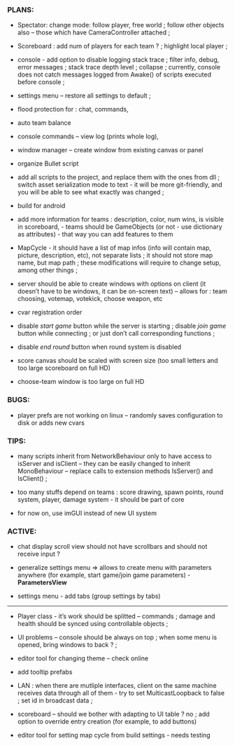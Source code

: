 
### PLANS:

- Spectator: change mode: follow player, free world ; follow other objects also – those which have CameraController attached ;

- Scoreboard : add num of players for each team ? ; highlight local player ;

- console - add option to disable logging stack trace ; filter info, debug, error messages ; stack trace depth level ; collapse ; currently, console does not catch messages logged from Awake() of scripts executed before console ;

- settings menu – restore all settings to default ; 

- flood protection for : chat, commands, 

- auto team balance

- console commands – view log (prints whole log), 

- window manager – create window from existing canvas or panel

- organize Bullet script

- add all scripts to the project, and replace them with the ones from dll ; switch asset serialization mode to text - it will be more git-friendly, and you will be able to see what exactly was changed ;

- build for android

- add more information for teams : description, color, num wins, is visible in scoreboard, - teams should be GameObjects (or not - use dictionary as attributes) - that way you can add features to them

- MapCycle - it should have a list of map infos (info will contain map, picture, description, etc), not separate lists ; it should not store map name, but map path ; these modifications will require to change setup, among other things ;

- server should be able to create windows with options on client (it doesn’t have to be windows, it can be on-screen text) – allows for : team choosing, votemap, votekick, choose weapon, etc

- cvar registration order

- disable *start game* button while the server is starting ; disable *join game* button while connecting ; or just don’t call corresponding functions ;

- disable *end round* button when round system is disabled

- score canvas should be scaled with screen size (too small letters and too large scoreboard on full HD)

- choose-team window is too large on full HD


### BUGS:

- player prefs are not working on linux – randomly saves configuration to disk or adds new cvars


### TIPS:

- many scripts inherit from NetworkBehaviour only to have access to isServer and isClient – they can be easily changed to inherit MonoBehaviour – replace calls to extension methods IsServer() and IsClient() ;

- too many stuffs depend on teams : score drawing, spawn points, round system, player, damage system - it should be part of core

- for now on, use imGUI instead of new UI system


### ACTIVE:

- chat display scroll view should not have scrollbars and should not receive input ?

- generalize settings menu => allows to create menu with parameters anywhere (for example, start game/join game parameters) - **ParametersView**

- settings menu - add tabs (group settings by tabs)

***

- Player class - it’s work should be splitted – commands ; damage and health should be synced using controllable objects ;

- UI problems – console should be always on top ; when some menu is opened, bring windows to back ? ;

- editor tool for changing theme – check online

- add tooltip prefabs

- LAN : when there are mutliple interfaces, client on the same machine receives data through all of them - try to set MulticastLoopback to false ; set id in broadcast data ;

- scoreboard – should we bother with adapting to UI table ? no ; add option to override entry creation (for example, to add buttons)

- editor tool for setting map cycle from build settings - needs testing


<br>
<br>



